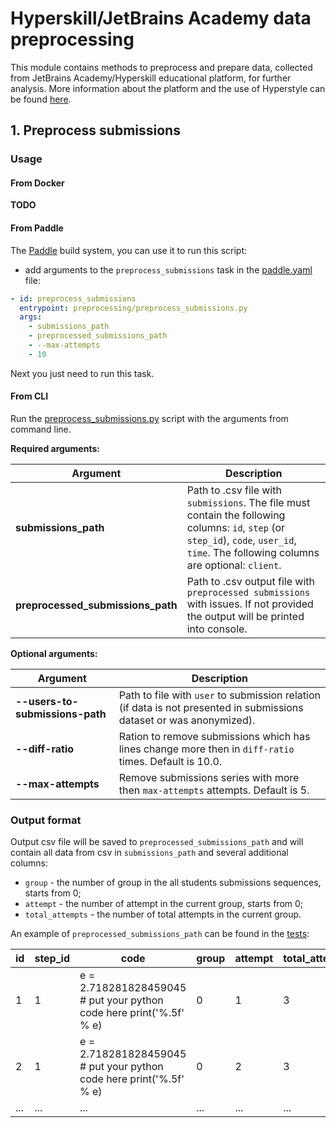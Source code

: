 # Hyperskill/JetBrains Academy data preprocessing

This module contains methods to preprocess and prepare data, collected from JetBrains Academy/Hyperskill educational platform, 
for further analysis.
More information about the platform and the use of Hyperstyle can be found [here](./README.md).

## 1. Preprocess submissions

### Usage

#### From Docker

**TODO**

#### From Paddle

The [Paddle](https://github.com/JetBrains-Research/paddle#tasks-section) build system, you can use it to run this script:
- add arguments to the `preprocess_submissions` task in the [paddle.yaml](paddle.yaml) file:

```yaml
- id: preprocess_submissions
  entrypoint: preprocessing/preprocess_submissions.py
  args:
    - submissions_path
    - preprocessed_submissions_path
    - --max-attempts
    - 10
```
Next you just need to run this task.

#### From CLI

Run the [preprocess_submissions.py](./src/preprocessing/preprocess_submissions.py) script with the arguments from command line.

**Required arguments:**
    
| Argument                           | Description                                                                                                                                                                               |
|------------------------------------|-------------------------------------------------------------------------------------------------------------------------------------------------------------------------------------------|
| **submissions_path**               | Path to .csv file with `submissions`. The file must contain the following columns: `id`, `step` (or `step_id`), `code`, `user_id`, `time`. The following columns are optional: `client`.  |
| **preprocessed_submissions_path**  | Path to .csv output file with `preprocessed submissions` with issues. If not provided the output will be printed into console.                                                            |



**Optional arguments:**
    
| Argument                                     | Description                                                                                                          |
|----------------------------------------------|----------------------------------------------------------------------------------------------------------------------|
| **--users-to-submissions-path**              | Path to file with `user` to submission relation (if data is not presented in submissions dataset or was anonymized). |
| **--diff-ratio**                             | Ration to remove submissions which has lines change more then in `diff-ratio` times. Default is 10.0.                |
| **--max-attempts**                           | Remove submissions series with more then `max-attempts` attempts. Default is 5.                                      |

### Output format
Output csv file will be saved to `preprocessed_submissions_path` and will contain all data from csv in `submissions_path` and several additional columns:
- `group` - the number of group in the all students submissions sequences, starts from 0;
- `attempt` - the number of attempt in the current group, starts from 0;
- `total_attempts` - the number of total attempts in the current group.

An example of `preprocessed_submissions_path` can be found in the [tests](./tests/resources/preprocessing_tests/preprocessed_submissions_expected.csv):

| id  | step_id | code                                                                 | group | attempt  | total_attempts |
|-----|---------|----------------------------------------------------------------------|-------|----------|----------------|
| 1   | 1       | e = 2.718281828459045 #  put your python code here print('%.5f' % e) | 0     | 1        | 3              |
| 2   | 1       | e = 2.718281828459045 # put your python code here print('%.5f' % e)  | 0     | 2        | 3              |
| ... | ...     | ...                                                                  | ...   | ...      | ...            |

